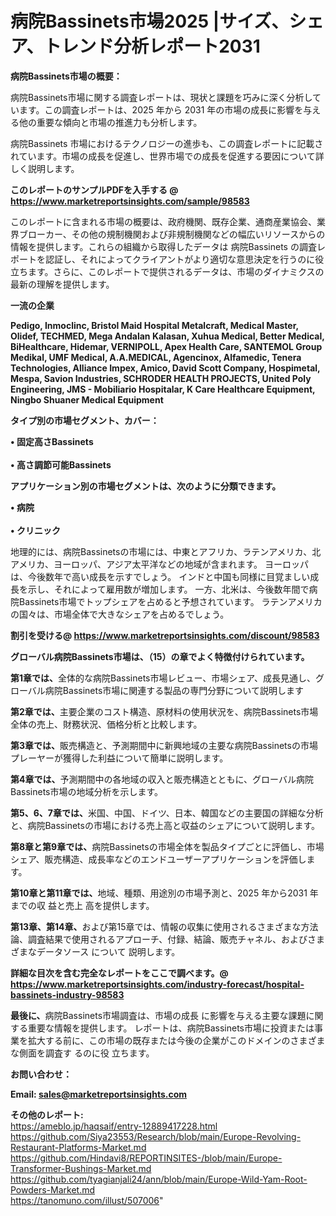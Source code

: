 # 病院Bassinets市場2025 |サイズ、シェア、トレンド分析レポート2031

<strong><b>病院Bassinets市場の概要：</b></strong>

病院Bassinets市場に関する調査レポートは、現状と課題を巧みに深く分析しています。この調査レポートは、2025 年から 2031 年の市場の成長に影響を与える他の重要な傾向と市場の推進力も分析します。

病院Bassinets 市場におけるテクノロジーの進歩も、この調査レポートに記載されています。市場の成長を促進し、世界市場での成長を促進する要因について詳しく説明します。

<strong>このレポートのサンプルPDFを入手する @ <a href=https://www.marketreportsinsights.com/sample/98583>https://www.marketreportsinsights.com/sample/98583</a></strong>

このレポートに含まれる市場の概要は、政府機関、既存企業、通商産業協会、業界ブローカー、その他の規制機関および非規制機関などの幅広いリソースからの情報を提供します。これらの組織から取得したデータは 病院Bassinets の調査レポートを認証し、それによってクライアントがより適切な意思決定を行うのに役立ちます。さらに、このレポートで提供されるデータは、市場のダイナミクスの最新の理解を提供します。

<strong>一流の企業</strong>

<strong><b>Pedigo, Inmoclinc, Bristol Maid Hospital Metalcraft, Medical Master, Olidef, TECHMED, Mega Andalan Kalasan, Xuhua Medical, Better Medical, BiHealthcare, Hidemar, VERNIPOLL, Apex Health Care, SANTEMOL Group Medikal, UMF Medical, A.A.MEDICAL, Agencinox, Alfamedic, Tenera Technologies, Alliance Impex, Amico, David Scott Company, Hospimetal, Mespa, Savion Industries, SCHRODER HEALTH PROJECTS, United Poly Engineering, JMS - Mobiliario Hospitalar, K Care Healthcare Equipment, Ningbo Shuaner Medical Equipment</b></strong>

<strong><b>タイプ別の市場セグメント、カバー：</b></strong>

<strong>• 固定高さBassinets<br><br>• 高さ調節可能Bassinets</strong>

<strong><b>アプリケーション別の市場セグメントは、次のように分類できます。</b></strong>

<strong>• 病院<br><br>• クリニック</strong>

 地理的には、病院Bassinetsの市場には、中東とアフリカ、ラテンアメリカ、北アメリカ、ヨーロッパ、アジア太平洋などの地域が含まれます。 ヨーロッパは、今後数年で高い成長を示すでしょう。 インドと中国も同様に目覚ましい成長を示し、それによって雇用数が増加します。 一方、北米は、今後数年間で病院Bassinets市場でトップシェアを占めると予想されています。 ラテンアメリカの国々は、市場全体で大きなシェアを占めるでしょう。

<strong>割引を受ける@ <a href=https://www.marketreportsinsights.com/discount/98583>https://www.marketreportsinsights.com/discount/98583</a></strong>

<strong><b>グローバル病院Bassinets市場は、（15）の章でよく特徴付けられています。</b></strong>

<strong><b>第</b></strong><strong><b>1章では、</b></strong>全体的な病院Bassinets市場レビュー、市場シェア、成長見通し、グローバル病院Bassinets市場に関連する製品の専門分野について説明します

<strong><b>第2章では、</b></strong>主要企業のコスト構造、原材料の使用状況を、病院Bassinets市場全体の売上、財務状況、価格分析と比較します。

<strong><b>第3章では、</b></strong>販売構造と、予測期間中に新興地域の主要な病院Bassinetsの市場プレーヤーが獲得した利益について簡単に説明します。

<strong><b>第4章では、</b></strong>予測期間中の各地域の収入と販売構造とともに、グローバル病院Bassinets市場の地域分析を示します。

<strong><b>第5、6、7章では、</b></strong>米国、中国、ドイツ、日本、韓国などの主要国の詳細な分析と、病院Bassinetsの市場における売上高と収益のシェアについて説明します。

<strong><b>第8章と第9章では、</b></strong>病院Bassinetsの市場全体を製品タイプごとに評価し、市場シェア、販売構造、成長率などのエンドユーザーアプリケーションを評価します。

<strong><b>第10章と第11章では、</b></strong>地域、種類、用途別の市場予測と、2025 年から2031 年までの収 益と売上 高を提供します。

<strong><b>第13章、第14章、</b></strong>および第15章では、情報の収集に使用されるさまざまな方法論、調査結果で使用されるアプローチ、付録、結論、販売チャネル、およびさまざまなデータソース について 説明します。

<strong>詳細な目次を含む完全なレポートをここで調べます。@ <a href=https://www.marketreportsinsights.com/industry-forecast/hospital-bassinets-industry-98583>https://www.marketreportsinsights.com/industry-forecast/hospital-bassinets-industry-98583</a></strong>

<strong><b>最後に、</b></strong>病院Bassinets市場調査は、市場の成長 に影響を</a>与える主要な課題に関する重要な情報を提供します。 レポートは、病院Bassinets市場に投資または事業を拡大する前に、この市場の既存または今後の企業がこのドメインのさまざまな側面を調査す るのに役 立ちます。

<strong><b>お問い合わせ：</b></strong>

<strong>Email: </strong><a href=mailto:sales@marketreportsinsights.com><strong>sales@marketreportsinsights.com</strong></a>

<strong>その他のレポート:</strong>
<br>
<a href=https://ameblo.jp/haqsaif/entry-12889417228.html>https://ameblo.jp/haqsaif/entry-12889417228.html</a>
<br>
<a href=https://github.com/Siya23553/Research/blob/main/Europe-Revolving-Restaurant-Platforms-Market.md>https://github.com/Siya23553/Research/blob/main/Europe-Revolving-Restaurant-Platforms-Market.md</a>
<br>
<a href=https://github.com/Hindavi8/REPORTINSITES-/blob/main/Europe-Transformer-Bushings-Market.md>https://github.com/Hindavi8/REPORTINSITES-/blob/main/Europe-Transformer-Bushings-Market.md</a>
<br>
<a href=https://github.com/tyagianjali24/ann/blob/main/Europe-Wild-Yam-Root-Powders-Market.md>https://github.com/tyagianjali24/ann/blob/main/Europe-Wild-Yam-Root-Powders-Market.md</a>
<br>
<a href=https://tanomuno.com/illust/507006>https://tanomuno.com/illust/507006</a>"
